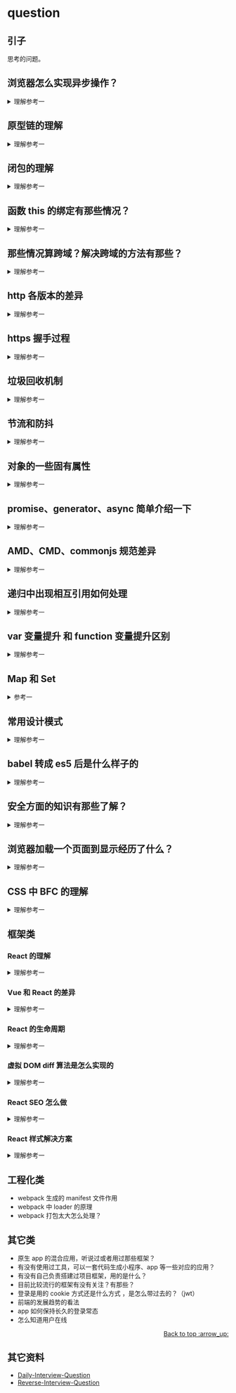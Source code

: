 # question
## 引子
思考的问题。

## <a name="ques1"></a> 浏览器怎么实现异步操作？

<details>

<summary>理解参考一</summary>

JavaScript 有一个基于**事件循环（event loop）**的并发模型，事件循环负责执行代码，收集和处理事件，并执行子任务。

首先了解一下 JavaScript 在运行的大概是什么样的，参考下图。

![ques-ans1][url-local-ans1]

### Stack
函数调用形成一个由若干帧组成的栈。

### Heap
对象被分配在堆中，堆是一个用来表示一大块（通常是非结构化的）内存区域的计算机术语。

### Queue
一个 JavaScript 运行时包含了一个待处理消息的消息队列。每一个消息都关联着一个用以处理这个消息的回调函数。

在 事件循环 期间的某个时刻，运行时会从最先进入队列的消息开始处理队列中的消息。被处理的消息会被移出队列，并作为输入参数来调用与之关联的函数。函数的处理会一直进行到执行栈再次为空为止，然后事件循环将会处理队列中的下一个消息（如果还有的话）。

### event loop
对照下面这张图：

![ques-ans2][url-local-ans2]

上图中，主线程运行的时候，产生堆（heap）和栈（stack），栈中的代码调用各种外部API，它们在"任务队列"中加入各种事件（click，load，done）。只要栈中的代码执行完毕，主线程就会去读取"任务队列"，依次执行那些事件所对应的回调函数。线上示例见[loupe][url-demo-1] 。


### task、macrotasks
在规范里面见到的有 task、microtask 两个词，晚上也有称 task 为 macrotask。

属于 task 有：setTimeout, setInterval, setImmediate, requestAnimationFrame, I/O, UI rendering
属于 microtask 有: process.nextTick, Promises, queueMicrotask

### Several Runtime
一个 web worker 或者一个跨域的 iframe 都有自己的栈、堆和消息队列。两个不同的运行时只能通过 postMessage 方法进行通信。如果另一个运行时侦听 message 事件，则此方法会向该运行时添加消息。


### 参考资料
- [loupe][url-demo-1]
- https://stackoverflow.com/questions/25915634/difference-between-microtask-and-macrotask-within-an-event-loop-context
- http://www.ruanyifeng.com/blog/2014/10/event-loop.html
- https://developer.mozilla.org/zh-CN/docs/Web/API/HTML_DOM_API/Microtask_guide
- https://dev.to/sagarrth/an-overview-of-event-loop-tasks-and-microtasks-1i31
- https://jakearchibald.com/2015/tasks-microtasks-queues-and-schedules/


</details>

## 原型链的理解

<details>
<summary>理解参考一</summary>

1. 对象实例都有一个内置 __proto__，指向构造函数原型对象（prototype），这原型对象也有一个 __proto__，层层向上直到一个对象的原型对象为 null 。根据定义，null 没有原型，并作为这个原型链中的最后一个环节。
2. 当访问对象中的属性不存在时，就会查找对象内部 __proto__ 关联的对象，这个关联关系就形成了一条原型链。
3. 很常见的例子，就是模仿类，也就是常说的构造函数，用构造函数声明的对象，都是通过原型链相互关联起来，看起来像类一样，但其实有这本质的区别：**类是可以复制多次，就像模具一样，但JavaScript 并没有类似的复制机制** 。 继承示例见 [这里][url-segment-49]
4. prototype 是函数独有的属性，是保存它们所有实例方法的真正所在


相关或重叠的问题：
- es5 的继承跟 es6 的继承区别，见这里[这里][url-segment-49]
- Object.create() 如果用 es5 怎么实现，见[这里][url-mdn-2]

</details>

## 闭包的理解

<details>
<summary>理解参考一</summary>

- 闭包其实在 JavaScript 中很常见，它是基于作用域写代码产生的结果。（作用域是一套规则，用于确定在何处以及如何查找变量（标识符））
- 当函数可以记住并访问所在作用域时，就产生了闭包。也就是指有权访问另一个函数作用域中的变量的函数。

例如在向一个方法A传入一个字符串，方法里面使用 setTimeout 来打印这个字符串，setTimeout 中执行的函数就具有涵盖了方法A的闭包。

比较常见利用闭包的例子就是模块，模块主要有2个特征：
1. 调用一个包装函数来创建内部作用域
2. 包装函数返回值至少包含一个对内部函数的引用，

### 参考资料
- https://developer.mozilla.org/zh-CN/docs/Web/JavaScript/Closures

</details>

## 函数 this 的绑定有那些情况？
<details>
<summary>理解参考一</summary>

见 [关于 this 的误解][url-segment-40]，[关于 this 绑定 ][url-blog-33]。


相关或重叠的问题：
- bind 方法做了什么，见[这里][url-segment-41]。

</details>

## 那些情况算跨域？解决跨域的方法有那些？

<details>
<summary>理解参考一</summary>

1. 浏览器的同源策略是一个重要的安全机制，不同源的客户端在没有授权的情况下，不能够访问对方的资源。
2. 同源的定义是访问链接的协议、域名和端口号均相同
3. 同源策略认为域和子域属于不同的域。一级域名相同，只是二级域名不相同，浏览器允许设置 document.domain 来共享资源，例如cookie。服务器也可以在设置Cookie的时候，指定Cookie的所属域名为一级域名，这样二级域名和三级域名不同，不用做任何设置，都可以读取 cookie。


解决跨域的方法：
1. iframe：如果两个窗口一级域名相同，只是二级域名不同，通过设置 document.domain 属性。
2. postMessage(message, targetOrigin, [transfer]) 和对应监听 message 事件，具体见[这里][url-mdn-1]。
3. JSONP，只支持 GET 请求，基本思想是：网页通过添加一个\<script\>元素，向服务器请求JSON数据，这种做法不受同源政策限制；服务器收到请求后，将数据放在一个指定名字的回调函数里传回来。
4. WebSocket 是一种通信协议，使用ws://（非加密）和wss://（加密）作为协议前缀。该协议不实行同源政策，只要服务器支持，就可以通过它进行跨源通信。
5. CORS 是跨源资源分享，在服务器端设置即可，相比 JSONP 有点就是各种类型请求都支持。 具体可见[这里][url-segment-50]。
6. 图像Ping 最常用于跟踪用户点击页面或动态广告曝光次数。图像Ping 有两个主要的缺点，一是只能发送GET 请求，二是无法访问服务器的响应文本。因此，图像Ping 只能用于浏览器与服务器间的单向通信。


相关或重叠的问题：
- cors 实现的原理，[这里][url-segment-50]。


</details>

## http 各版本的差异

<details>
<summary>理解参考一</summary>

HTTP 最初提出主要是为了信息共享。

第一个版本是 HTTP/0.9，特点是：
- 只支持 get 方法
- 只支持简单的 HTML 对象

由于缺陷太多，并没有成为正式的规范，很快被 HTTP 1.0 取代。

第二版本 HTTP 1.0，特点：
- 是正式的版本。
- 添加了版本号、各种 HTTP 首部、一些额外的方法，以及对多媒体对象的处理。

这个时期商业和学术快速发展，出现了很多非官方的事实标准，比例虚拟主机和代理。这些统称为 HTTP 1.0+。

第三个版本 HTTP 1.1，特点：
- 校正 HTTP 设计中的结构性缺陷。
- 明确语义，
- 引入重要的性能优化措施，并删除一些不好的特性

第四个版本 HTTP/2，特点：
- 关注的是性能的大幅优化

更详细介绍见[这里][url-blog-31]

相关或重叠的问题：
- http 常用请求头，见[这里][url-mdn-3]
- 301 和 302 是做什么的

</details>

## https 握手过程

<details>
<summary>理解参考一</summary>

![ques-https][url-local-ans3]

更加详细见[这里][url-article-1]。

相关或重叠问题：
- 加密的算法是对称还是非对称，见[这里][url-article-2]。
- https 和 http 区别，见[这里][url-article-3]。

</details>

## 垃圾回收机制

<details>
<summary>理解参考一</summary>

垃圾回收的原理：找出不再继续使用的变量，然后释放占用的内存。垃圾收集器会周期性的执行这一操作。

常用的策略有：
### 标记清除
当变量进入环境时，就将这个变量标记为“进入环境”，当变量离开环境时，则标记为“离开环境”。这个是主流的策略。

垃圾收集器在运行的时候会给存储在内存中的所有变量都加上标记。然后，它会去掉环境中的变量以及被环境中的变量引用的变量的标记。而在此之后再被加上标记的变量将被视为准备删除的变量，原因是环境中的变量已经无法访问到这些变量了。最后，垃圾收集器完成内存清除工作，销毁那些带标记的值并回收它们所占用的内存空间

### 引用计数
追踪记录每个值被引用的次数。当值的引用次数变成 0 时，就会回收其占用的内存空间。

但这个策略有个问题：循环引用。例如对象A中包含一个指向B的指针，对象B中包含一个指向对象A的引用。


相关或重叠的问题：
### 内存泄漏和内存溢出
- 内存泄漏：使用的内存，一直没有得到释放，比较常见的就是变量的引用一直存在。

- 内存溢出：程序向系统申请一定大小的内存，而系统不能满足程序要求，于是产生了溢出。例子是声明一个变量，赋值一个数字，超过了最大值。1.7976931348623157e+308

</details>

## 节流和防抖

<details>
<summary>理解参考一</summary>

- debounce(防抖)，设定一个周期延迟执行动作，若期间又被触发，则重新设定周期，直到周期结束，执行动作。特点是当事件快速连续不断触发时，动作只会执行一次
- throttling(节流)：固定的间隔时间执行一次，特点是响应平滑。

</details>

## 对象的一些固有属性

<details>
<summary>理解参考一</summary>

ECMAScript 中有两种属性：数据属性和访问器属性。
- 数据属性：Configurable、Enumerable、Writable、Value
- 访问器属性：Configurable、Enumerable、Get、Set


相关或重叠的问题：
- js 常用数据结构，见[这里][url-article-4]。

</details>

## promise、generator、async 简单介绍一下

<details>
<summary>理解参考一</summary>

- promise 见[这里][url-blog-34]
- generator 见[这里][url-blog-35]
- async 见[这里][url-blog-36]


相关或重叠的问题：
- promise 规范中 then 和 caught 是如何传值的？

</details>


## AMD、CMD、commonjs 规范差异

<details>
<summary>理解参考一</summary>

这个几个概念都跟模块化有关，模块化在软件系统中是一个很重要的概念，模块化有很多好处，比如可以解耦，易维护管理。在 JavaScript 早期是没有模块化概念，为了让 JavaScript 更好的管理和发展，这些规范就诞生了。
#### commonJS
commonJS 是为了让 JavaScript 能在浏览器之外的环境使用，制定的一个规范。它定义了模块该怎么写，可以在不同的环境中支持。

common.js 的规范要点有：
1. 每个文件就是一个模块，内部定义的变量、函数对外不可见。
2. 导出使用 exports 对外暴露。
3. 导入使用 require。

后来 commonJS 部分规范引入到 JavaScript 模块的规范中。

与 ES6 的模块规范不同的是：
- commonJS 导出的是值的拷贝，会缓存，ES6 模块输出的是值的引用。

使用代表有 npm webpack。
#### AMD
AMD 就是异步模块定义，写模块的 API define（id,dependence factory）
- 第一个参数是模块的标识，可选，没有就是配置中指定脚本的名字。
- 第二个参数是个数组，放依赖的模块，可选
- 第三个参数是一个对象或函数

实施代表就是 requireJS。
#### CMD
CMD 通用模块定义，跟 AMD 不同的是，CMD 推崇依赖就近，AMD 是依赖前置。

代表的实现是 sea.js。

- https://segmentfault.com/a/1190000004873947
- [CommonJS](http://www.commonjs.org/)

</details>

## 递归中出现相互引用如何处理

<details>
<summary>理解参考一</summary>

见见[这里][url-blog-40]。


</details>

## var 变量提升 和 function 变量提升区别

<details>
<summary>理解参考一</summary>

- 将变量声明提升，只提升变量，不提升所赋的值；
- 将函数声明及函数内容提升，既提升函数声明，又提升函数内容，可以理解为将整个 function 内容提升；
- 块内的变量声明和函数声明也会被提升，例如if语句。


相关或重叠问题：
- JS中的函数声明和函数表达式的区别，即function(){}和var function(){}，见[这里][url-article-5] 。

</details>

## Map 和 Set

<details>
<summary>参考一</summary>

- Set ： 它类似于数组，但是成员的值都是唯一的，没有重复的值。
- WeakSet ： 也是不重复的值的集合。但是，它与 Set 有两个区别。WeakSet 的成员只能是对象，而不能是其他类型的值。WeakSet 适合临时存放一组对象，以及存放跟对象绑定的信息。只要这些对象在外部消失，它在 WeakSet 里面的引用就会自动消失。
- Map ： 本质上是键值对的集合（Hash 结构），Map 的键实际上是跟内存地址绑定的，只要内存地址不一样，就视为两个键。
- WeakMap ： WeakMap只接受对象作为键名（null除外），不接受其他类型的值作为键名。WeakMap的键名所指向的对象，不计入垃圾回收机制。

- https://es6.ruanyifeng.com/#docs/set-map

</details>




## 常用设计模式

<details>
<summary>理解参考一</summary>

- 单例：保证一个类别只有一个实例，并且提供一个访问它的全局访问点。
- 工厂模式：将其成员对象的实例化推迟到子类来实现的类，常用于处理具有相同类似属性的对象。
- 观察者模式：也称为发布-订阅，对象间的一种一对多的依赖关系，常用于处理当一个对象的状态发生变化时，所有依赖于他的对象都将得到通知。
- 适配器模式：用来处理两个实体间接口不兼容的问题。在原有的基础上再包装一层判断。


更多可以见[这里][url-article-7] 。

</details>

## babel 转成 es5 后是什么样子的

<details>
<summary>理解参考一</summary>

看个人积累，可以到 babel 官网尝试[在线转换][url-site-1]。

</details>

## 安全方面的知识有那些了解？

<details>
<summary>理解参考一</summary>

了解到的安全问题有：
- XSS：跨站点脚本攻击，通过 HTML 注入篡改网页，插入恶意脚本。
- CSRF：跨站点请求伪造
- 点击劫持：使用一个透明、不可见的iframe，覆盖在一个网页上，然后诱导用户在该网页上操作，此时用户在不知情的情况下点击了iframe。
- 注入攻击：把用户输入的数据当做代码执行。
- 文件上传漏洞：用户上传了了一个可执行的脚本文件，并通过此脚本文件获得执行服务器端命令的能力。

相关或重叠问题：
- xss csrf 是什么？防御怎么做？

</details>

## 浏览器加载一个页面到显示经历了什么？

<details>
<summary>理解参考一</summary>

见[这里][url-article-6]。

相关或重叠问题：
- 从浏览器输入地址到渲染过程中会有什么缓存？
- 如何设置浏览器缓存，缓存和不缓存两种。

</details>

## CSS 中 BFC 的理解

<details>
<summary>理解参考一</summary>

见[这里][url-mdn-4]。

https://www.cnblogs.com/chen-cong/p/7862832.html

</details>

## 框架类
### React 的理解

<details>
<summary>理解参考一</summary>

- 从 React 0.14 开始，react 包估计只暴露了一些定义组件的 API。绝大多数的的实现都存在 “渲染器（renders）”中。react-dom、react-dom/server、 react-native、 react-test-renderer、 react-art都是常见的渲染器
- React 包是独立于平台的。react包仅仅是让你使用 React 的特性，但是它完全不知道这些特性是如何实现的。而渲染器包(react-dom、react-native等)提供了React特性的实现以及平台特定的逻辑。
- 由于以上的原因，想使用新特性时，react 和 react-dom都需要被更新。
- 每个渲染器都在已创建的类上设置了一个特殊的字段。这个字段叫做updater。setState所做的一切就是委托渲染器创建这个组件的实例。
- Hooks使用了一个“dispatcher”对象，代替了updater字段。当你调用React.useState()、React.useEffect()、 或者其他内置的Hook时，这些调用被转发给了当前的dispatcher。


- https://overreacted.io/zh-hans/how-does-setstate-know-what-to-do/

</details>


### Vue 和 React 的差异

<details>
<summary>理解参考一</summary>

见[这里][url-brain-1] 。

</details>

### React 的生命周期

<details>
<summary>理解参考一</summary>

见[这里][url-docs-1] 。

相关或重叠的问题：
- getDerivedStateFromProps 主要用途，见[这里][url-docs-2] 。
- componentWillReceiveProps 为什么取消了，见[这里][url-docs-3] 。

相关或重叠问题：
- React 如果创建一个弹窗，见[这里][url-docs-8]。

</details>

### 虚拟 DOM diff 算法是怎么实现的

<details>
<summary>理解参考一</summary>

- React 见[这里][url-docs-4] 。
- Vue 见[这里][url-docs-5] 。

</details>

### React SEO 怎么做

<details>
<summary>理解参考一</summary>

- 官方文档见[这里][url-docs-6] 。
- 另外一种方式见[这里][url-docs-7] 。

</details>

### React 样式解决方案

<details>
<summary>理解参考一</summary>

- 传统直接引入
- css module
- Pure CSS in JS，类似直接写在标签上
- Styled-Components

</details>


## 工程化类
- webpack 生成的 manifest 文件作用
- webpack 中 loader 的原理
- webpack 打包太大怎么处理？

## 其它类
- 原生 app 的混合应用，听说过或者用过那些框架？
- 有没有使用过工具，可以一套代码生成小程序、app 等一些对应的应用？
- 有没有自己负责搭建过项目框架，用的是什么？
- 目前比较流行的框架有没有关注？有那些？
- 登录是用的 cookie 方式还是什么方式 ，是怎么带过去的？（jwt）
- 前端的发展趋势的看法
- app 如何保持长久的登录常态
- 怎么知道用户在线


<div align="right"><a href="#index">Back to top :arrow_up:</a></div>


## <a name="reference"></a> 其它资料
- [Daily-Interview-Question][url-github-interview]
- [Reverse-Interview-Question][url-github-reverse-interview]


[url-base]:https://xxholic.github.io/segment/images

[url-github-interview]:https://github.com/Advanced-Frontend/Daily-Interview-Question
[url-github-reverse-interview]:https://github.com/yifeikong/reverse-interview-zh

[url-demo-1]:http://latentflip.com/loupe/?code=JC5vbignYnV0dG9uJywgJ2NsaWNrJywgZnVuY3Rpb24gb25DbGljaygpIHsKICAgIHNldFRpbWVvdXQoZnVuY3Rpb24gdGltZXIoKSB7CiAgICAgICAgY29uc29sZS5sb2coJ1lvdSBjbGlja2VkIHRoZSBidXR0b24hJyk7ICAgIAogICAgfSwgMjAwMCk7Cn0pOwoKY29uc29sZS5sb2coIkhpISIpOwoKc2V0VGltZW91dChmdW5jdGlvbiB0aW1lb3V0KCkgewogICAgY29uc29sZS5sb2coIkNsaWNrIHRoZSBidXR0b24hIik7Cn0sIDUwMDApOwoKY29uc29sZS5sb2coIldlbGNvbWUgdG8gbG91cGUuIik7!!!PGJ1dHRvbj5DbGljayBtZSE8L2J1dHRvbj4%3D


[url-mdn-1]:https://developer.mozilla.org/zh-CN/docs/Web/API/Window/postMessage
[url-mdn-2]:https://developer.mozilla.org/zh-CN/docs/Web/JavaScript/Reference/Global_Objects/Object/create
[url-mdn-3]:https://developer.mozilla.org/zh-CN/docs/Web/HTTP
[url-mdn-4]:https://developer.mozilla.org/en-US/docs/Web/Guide/CSS/Block_formatting_context
[url-segment-49]:https://github.com/XXHolic/segment/issues/49
[url-segment-50]:https://github.com/XXHolic/segment/issues/50
[url-segment-40]:https://github.com/XXHolic/segment/issues/40
[url-segment-41]:https://github.com/XXHolic/segment/issues/41
[url-blog-31]:https://github.com/XXHolic/blog/issues/31
[url-blog-33]:https://github.com/XXHolic/blog/issues/33
[url-blog-34]:https://github.com/XXHolic/blog/issues/34
[url-blog-35]:https://github.com/XXHolic/blog/issues/35
[url-blog-36]:https://github.com/XXHolic/blog/issues/36
[url-blog-40]:https://github.com/XXHolic/blog/issues/40

[url-site-1]:https://www.babeljs.cn/repl

[url-docs-1]:https://zh-hans.reactjs.org/docs/react-component.html
[url-docs-2]:https://zh-hans.reactjs.org/blog/2018/06/07/you-probably-dont-need-derived-state.html#what-about-memoization
[url-docs-3]:https://zh-hans.reactjs.org/docs/react-component.html#unsafe_componentwillreceiveprops
[url-docs-4]:https://zh-hans.reactjs.org/docs/reconciliation.html#the-diffing-algorithm
[url-docs-5]:https://github.com/aooy/blog/issues/2
[url-docs-6]:https://zh-hans.reactjs.org/docs/react-dom-server.html
[url-docs-7]:https://developers.google.com/web/tools/puppeteer/articles/ssr
[url-docs-8]:https://zh-hans.reactjs.org/docs/portals.html#gatsby-focus-wrapper



[url-article-1]:http://www.ruanyifeng.com/blog/2014/09/illustration-ssl.html
[url-article-2]:https://www.cnblogs.com/liluxiang/p/9681635.html
[url-article-3]:https://www.cnblogs.com/huhuxixi/p/10644829.html
[url-article-4]:https://www.cnblogs.com/wanghuaijun/p/7302303.html
[url-article-5]:https://www.cnblogs.com/nangezi/p/9105778.html
[url-article-6]:https://www.html5rocks.com/zh/tutorials/internals/howbrowserswork/
[url-article-7]:https://segmentfault.com/a/1190000017787537

[url-brain-1]:https://naotu.baidu.com/file/9717ecbdf6a38856249785dc21bc84f4?token=c83b5c75242eaf6c
[url-brain-2]:http://naotu.baidu.com/file/6d206f0f44c85d15b00491ed7072630d?token=a953eee1038450a9

[url-local-ans1]:../images/question/javascript-runtime.svg
[url-local-ans2]:../images/question/event-loop.png
[url-local-ans3]:../images/question/https.jpg